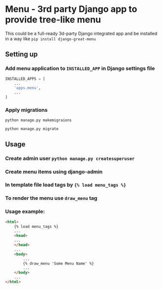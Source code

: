 # Menu - 3rd party Django app to provide tree-like menu

This could be a full-ready 3d-party Django integrated app and be installed 
in a way like `pip install django-great-menu`

## Setting up

### Add menu application to `INSTALLED_APP` in Django settings file

```python
INSTALLED_APPS = [
    ...
    'apps.menu',
    ...
]
```


### Apply migrations

`python manage.py makemigraions`

`python manage.py migrate`

## Usage

### Create admin user `python manage.py createsuperuser`

### Create menu items using django-admin

### In template file load tags by `{% load menu_tags %}`

### To render the menu use `draw_menu` tag 

### Usage example:
```html
<html>
    {% load menu_tags %}
    ...
    <head>
    ...
    </head>
    ...
    <body>
        ...
        {% draw_menu 'Some Menu Name' %}
        ...
    </body>
    ...
</html>
```